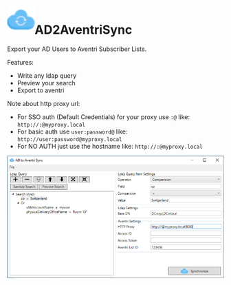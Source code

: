 <img src="https://github.com/qxsch/AD2AventriSync/blob/master/Ad2AventriSync/cloud-sync.png" width="64" height="64" align="left">

# AD2AventriSync

Export your AD Users to Aventri Subscriber Lists.

Features:
 * Write any ldap query
 * Preview your search
 * Export to aventri

Note about http proxy url:
 * For SSO auth (Default Credentials) for your proxy use ``:@`` like: ``http://:@myproxy.local``
 * For basic auth use ``user:password@`` like:    ``http://user:password@myproxy.local``
 * For NO AUTH just use the hostname like: ``http://:@myproxy.local``

<img src="https://github.com/qxsch/AD2AventriSync/blob/master/screenshot-mainwindow.PNG">

